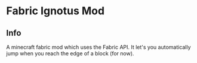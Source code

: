 # Fabric Ignotus Mod

## Info

A minecraft fabric mod which uses the Fabric API. It let's you automatically jump when you reach the edge of a block (for now). 
